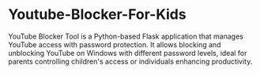 # Youtube-Blocker-For-Kids
YouTube Blocker Tool is a Python-based Flask application that manages YouTube access with password protection. It allows blocking and unblocking YouTube on Windows with different password levels, ideal for parents controlling children's access or individuals enhancing productivity.
